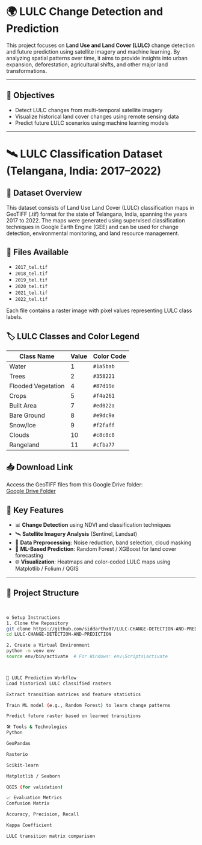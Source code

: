 # 🌍 LULC Change Detection and Prediction

This project focuses on **Land Use and Land Cover (LULC)** change detection and future prediction using satellite imagery and machine learning. By analyzing spatial patterns over time, it aims to provide insights into urban expansion, deforestation, agricultural shifts, and other major land transformations.

---

## 📌 Objectives

- Detect LULC changes from multi-temporal satellite imagery
- Visualize historical land cover changes using remote sensing data
- Predict future LULC scenarios using machine learning models

---


# 🛰️ LULC Classification Dataset (Telangana, India: 2017–2022)

## 📂 Dataset Overview

This dataset consists of Land Use Land Cover (LULC) classification maps in GeoTIFF (.tif) format for the state of Telangana, India, spanning the years 2017 to 2022. The maps were generated using supervised classification techniques in Google Earth Engine (GEE) and can be used for change detection, environmental monitoring, and land resource management.

## 📁 Files Available

- `2017_tel.tif`
- `2018_tel.tif`
- `2019_tel.tif`
- `2020_tel.tif`
- `2021_tel.tif`
- `2022_tel.tif`

Each file contains a raster image with pixel values representing LULC class labels.

## 🏷️ LULC Classes and Color Legend

| Class Name           | Value | Color Code |
|----------------------|-------|------------|
| Water                | 1     | `#1a5bab`  |
| Trees                | 2     | `#358221`  |
| Flooded Vegetation   | 4     | `#87d19e`  |
| Crops                | 5     | `#f4a261`  |
| Built Area           | 7     | `#ed022a`  |
| Bare Ground          | 8     | `#e9dc9a`  |
| Snow/Ice             | 9     | `#f2faff`  |
| Clouds               | 10    | `#c8c8c8`  |
| Rangeland            | 11    | `#cfba77`  |

## 📥 Download Link

Access the GeoTIFF files from this Google Drive folder:  
[Google Drive Folder](https://drive.google.com/drive/folders/1hlk53TQhYs-tJCnpjAUMDPuJ7vwSurZR?usp=sharing)




## 🧠 Key Features

- 📊 **Change Detection** using NDVI and classification techniques
- 🛰️ **Satellite Imagery Analysis** (Sentinel, Landsat)
- 🧾 **Data Preprocessing**: Noise reduction, band selection, cloud masking
- 🧮 **ML-Based Prediction**: Random Forest / XGBoost for land cover forecasting
- 🌐 **Visualization**: Heatmaps and color-coded LULC maps using Matplotlib / Folium / QGIS

---

## 📂 Project Structure

```bash


⚙️ Setup Instructions
1. Clone the Repository
git clone https://github.com/siddarthx07/LULC-CHANGE-DETECTION-AND-PREDICTION.git
cd LULC-CHANGE-DETECTION-AND-PREDICTION

2. Create a Virtual Environment
python -m venv env
source env/bin/activate  # For Windows: env\Scripts\activate



🔮 LULC Prediction Workflow
Load historical LULC classified rasters

Extract transition matrices and feature statistics

Train ML model (e.g., Random Forest) to learn change patterns

Predict future raster based on learned transitions

🛠️ Tools & Technologies
Python

GeoPandas

Rasterio

Scikit-learn

Matplotlib / Seaborn

QGIS (for validation)

📈 Evaluation Metrics
Confusion Matrix

Accuracy, Precision, Recall

Kappa Coefficient

LULC transition matrix comparison

